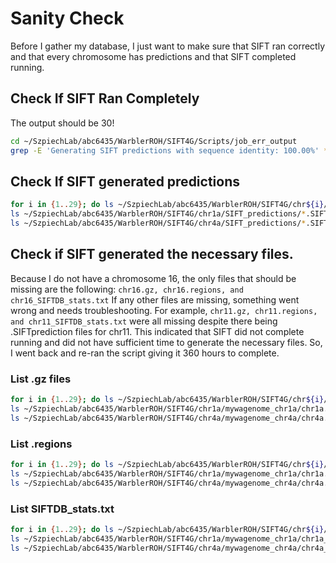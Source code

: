# Sanity Check
Before I gather my database, I just want to make sure that SIFT ran correctly and that every chromosome has predictions and that SIFT completed running. 

## Check If SIFT Ran Completely
The output should be 30!
```bash
cd ~/SzpiechLab/abc6435/WarblerROH/SIFT4G/Scripts/job_err_output
grep -E 'Generating SIFT predictions with sequence identity: 100.00%' *.e* | wc -l
```

## Check If SIFT generated predictions
```bash
for i in {1..29}; do ls ~/SzpiechLab/abc6435/WarblerROH/SIFT4G/chr${i}/SIFT_predictions/*.SIFTprediction | wc -l; done
ls ~/SzpiechLab/abc6435/WarblerROH/SIFT4G/chr1a/SIFT_predictions/*.SIFTprediction | wc -l
ls ~/SzpiechLab/abc6435/WarblerROH/SIFT4G/chr4a/SIFT_predictions/*.SIFTprediction | wc -l
```

## Check if SIFT generated the necessary files. 
Because I do not have a chromosome 16, the only files that should be missing are the following:  `chr16.gz, chr16.regions, and chr16_SIFTDB_stats.txt`
If any other files are missing, something went wrong and needs troubleshooting. For example, `chr11.gz, chr11.regions, and chr11_SIFTDB_stats.txt` were all missing despite there being .SIFTprediction files for chr11. This indicated that SIFT did not complete running and did not have sufficient time to generate the necessary files. So, I went back and re-ran the script giving it 360 hours to complete. 

### List .gz files
```bash 
for i in {1..29}; do ls ~/SzpiechLab/abc6435/WarblerROH/SIFT4G/chr${i}/mywagenome_chr${i}/chr${i}.gz; done
ls ~/SzpiechLab/abc6435/WarblerROH/SIFT4G/chr1a/mywagenome_chr1a/chr1a.gz 
ls ~/SzpiechLab/abc6435/WarblerROH/SIFT4G/chr4a/mywagenome_chr4a/chr4a.gz 
```

### List .regions
```bash
for i in {1..29}; do ls ~/SzpiechLab/abc6435/WarblerROH/SIFT4G/chr${i}/mywagenome_chr${i}/chr${i}.regions; done
ls ~/SzpiechLab/abc6435/WarblerROH/SIFT4G/chr1a/mywagenome_chr1a/chr1a.regions 
ls ~/SzpiechLab/abc6435/WarblerROH/SIFT4G/chr4a/mywagenome_chr4a/chr4a.regions
```

### List SIFTDB_stats.txt
```bash
for i in {1..29}; do ls ~/SzpiechLab/abc6435/WarblerROH/SIFT4G/chr${i}/mywagenome_chr${i}/chr${i}_SIFTDB_stats.txt; done
ls ~/SzpiechLab/abc6435/WarblerROH/SIFT4G/chr1a/mywagenome_chr1a/chr1a_SIFTDB_stats.txt
ls ~/SzpiechLab/abc6435/WarblerROH/SIFT4G/chr4a/mywagenome_chr4a/chr4a_SIFTDB_stats.txt
```
